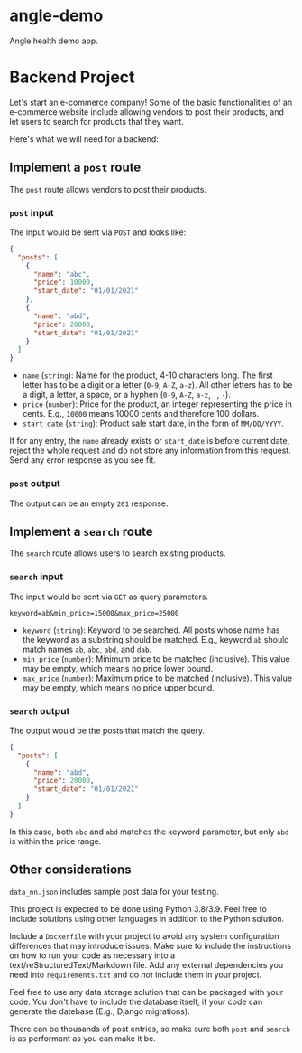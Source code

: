 # angle-demo
Angle health demo app.

# Backend Project

Let's start an e-commerce company! Some of the basic functionalities of an e-commerce website
include allowing vendors to post their products, and let users to search for products that they
want.

Here's what we will need for a backend:

## Implement a `post` route

The `post` route allows vendors to post their products.

### `post` input

The input would be sent via `POST` and looks like:

```json
{
  "posts": [
    {
      "name": "abc",
      "price": 10000,
      "start_date": "01/01/2021"
    },
    {
      "name": "abd",
      "price": 20000,
      "start_date": "01/01/2021"
    }
  ]
}
```

* `name` (`string`): Name for the product, 4-10 characters long. The first letter has to be a
  digit or a letter (`0-9`, `A-Z`, `a-z`). All other letters has to be a digit, a letter, a space,
  or a hyphen (`0-9`, `A-Z`, `a-z`, ` `, `-`).
* `price` (`number`): Price for the product, an integer representing the price in cents. E.g.,
  `10000` means 10000 cents and therefore 100 dollars.
* `start_date` (`string`): Product sale start date, in the form of `MM/DD/YYYY`.

If for any entry, the `name` already exists or `start_date` is before current date, reject the
whole request and do not store any information from this request. Send any error response as you see fit.

### `post` output

The output can be an empty `201` response.

## Implement a `search` route

The `search` route allows users to search existing products.

### `search` input

The input would be sent via `GET` as query parameters.

```text
keyword=ab&min_price=15000&max_price=25000
```

* `keyword` (`string`): Keyword to be searched. All posts whose name has the keyword as a
  substring should be matched. E.g., keyword `ab` should match names `ab`, `abc`, `abd`, and `dab`.
* `min_price` (`number`): Minimum price to be matched (inclusive). This value may be empty, which
  means no price lower bound.
* `max_price` (`number`): Maximum price to be matched (inclusive). This value may be empty, which
  means no price upper bound.

### `search` output

The output would be the posts that match the query.

```json
{
  "posts": [
    {
      "name": "abd",
      "price": 20000,
      "start_date": "01/01/2021"
    }
  ]
}
```

In this case, both `abc` and `abd` matches the keyword parameter, but only `abd` is within the
price range.

## Other considerations

`data_nn.json` includes sample post data for your testing.

This project is expected to be done using Python 3.8/3.9. Feel free to include solutions using
other languages in addition to the Python solution.

Include a `Dockerfile` with your project to avoid any system configuration differences that may
introduce issues. Make sure to include the instructions on how to run your code as necessary into a
text/reStructuredText/Markdown file. Add any external dependencies you need into `requirements.txt`
and do *not* include them in your project.

Feel free to use any data storage solution that can be packaged with your code. You don't have to
include the database itself, if your code can generate the datebase (E.g., Django migrations).

There can be thousands of post entries, so make sure both `post` and `search` is as performant as
you can make it be.
